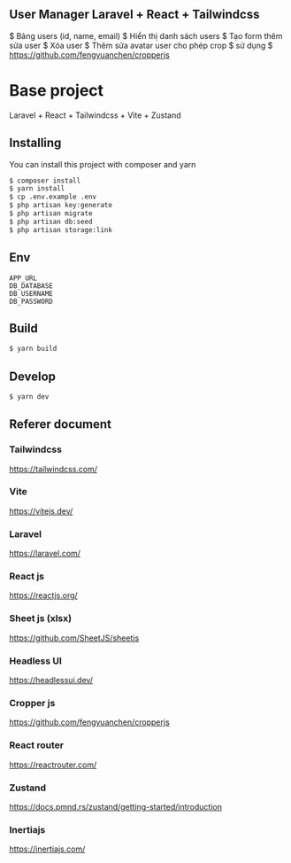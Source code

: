 ## User Manager Laravel + React + Tailwindcss

$ Bảng users (id, name, email)
$ Hiển thị danh sách users
$ Tạo form thêm sửa user
$ Xóa user
$ Thêm sửa avatar user cho phép crop
$ sử dụng
$ https://github.com/fengyuanchen/cropperjs


# Base project

Laravel + React + Tailwindcss + Vite + Zustand

## Installing

You can install this project with composer and yarn

``` bash
$ composer install
$ yarn install
$ cp .env.example .env
$ php artisan key:generate
$ php artisan migrate
$ php artisan db:seed
$ php artisan storage:link
```

## Env
```
APP_URL
DB_DATABASE
DB_USERNAME
DB_PASSWORD
```

## Build

``` bash
$ yarn build
```

## Develop
``` bash
$ yarn dev
```

## Referer document
### Tailwindcss
https://tailwindcss.com/
### Vite
https://vitejs.dev/
### Laravel
https://laravel.com/
### React js
https://reactjs.org/
### Sheet js (xlsx)
https://github.com/SheetJS/sheetjs
### Headless UI
https://headlessui.dev/
### Cropper js
https://github.com/fengyuanchen/cropperjs
### React router
https://reactrouter.com/
### Zustand
https://docs.pmnd.rs/zustand/getting-started/introduction
### Inertiajs
https://inertiajs.com/
